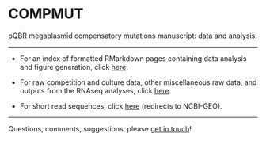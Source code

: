 # COMPMUT

pQBR megaplasmid compensatory mutations manuscript: data and analysis.

---

- For an index of formatted RMarkdown pages containing data analysis and figure generation, click [here](./docs/COMPMUT_index.md).

- For raw competition and culture data, other miscellaneous raw data, and outputs from the RNAseq analyses, click [here](./data).

- For short read sequences, click [here](https://www.ncbi.nlm.nih.gov/geo/query/acc.cgi?acc=GSE151570) (redirects to NCBI-GEO).

---

Questions, comments, suggestions, please [get in touch](mailto:j.p.j.hall@liverpool.ac.uk)!

